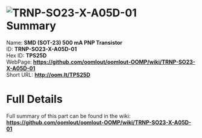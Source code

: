 
![TRNP-SO23-X-A05D-01](https://github.com/oomlout/oomlout-OOMP/blob/master/parts/TRNP-SO23-X-A05D-01/TRNP-SO23-X-A05D-01_420.jpg)   
Summary
=================
  
Name: __SMD (SOT-23) 500 mA PNP Transistor__    
ID: __TRNP-SO23-X-A05D-01__   
Hex ID: __TPS25D__   
WebPage: __https://github.com/oomlout/oomlout-OOMP/wiki/TRNP-SO23-X-A05D-01__   
Short URL: __http://oom.lt/TPS25D__   

Full Details
==========================
Full summary of this part can be found in the wiki:   
__https://github.com/oomlout/oomlout-OOMP/wiki/TRNP-SO23-X-A05D-01__    

